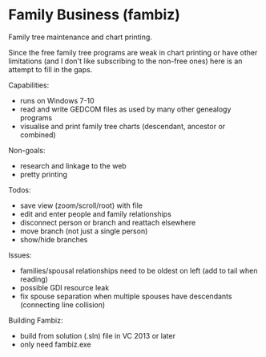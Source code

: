 # Family Business (fambiz)
Family tree maintenance and chart printing.

Since the free family tree programs are weak in chart printing or have other limitations (and I don't like subscribing to the non-free ones) here is an attempt to fill in the gaps.

Capabilities:
- runs on Windows 7-10
- read and write GEDCOM files as used by many other genealogy programs
- visualise and print family tree charts (descendant, ancestor or combined)

Non-goals:
- research and linkage to the web
- pretty printing

Todos:
- save view (zoom/scroll/root) with file
- edit and enter people and family relationships
- disconnect person or branch and reattach elsewhere
- move branch (not just a single person)
- show/hide branches

Issues:
- families/spousal relationships need to be oldest on left (add to tail when reading)
- possible GDI resource leak
- fix spouse separation when multiple spouses have descendants (connecting line collision)

Building Fambiz:
- build from solution (.sln) file in VC 2013 or later
- only need fambiz.exe
